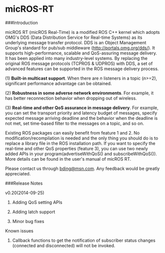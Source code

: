 micROS-RT
=========

###Introduction

micROS RT (micROS Real-Time) is a modified ROS C++ kernel which adopts OMG's DDS (Data Distribution Service for Real-time Systems) as its underlying message transfer protocol. DDS is an Object Management Group's standard for pub/sub middleware (http://portals.omg.org/dds/). It supports high-performance, scalable and QoS-assuring message delivery. It has been applied into many industry-level systems. By replacing the original ROS message protocols (TCPROS & UDPROS) with DDS, a set of advanced features can be supported in the ROS message delivery process.

(1) **Built-in multicast support**. When there are _n_ listeners in a topic (_n_>=2), significant performance advantage can be obtained.

(2) **Robustness in some adverse network environments**. For example, it has better reconnection behavior when dropping out of wireless.

(3) **Real-time and other QoS assurance in message delivery**. For example, you can set the transport priority and latency budget of messages, specify expected message arriving deadline and the behavior when the deadline is not met, set time-based filter to the messages on a topic, and so on.

Existing ROS packages can easily benefit from feature 1 and 2. No modification/recompilation is needed and the only thing you should do is to replace a library file in the ROS installation path. If you want to specify the real-time and other QoS properties (feature 3), you can use two newly added APIs in your program(advertiseWithQoS() and subscribeWithQoS()). More details can be found in the user's manual of micROS RT.

Please contact us through [bding@msn.com](mailto:bding@msn.com). Any feedback would be greatly appreciated.

###Release Notes

v0.20(2014-09-25)

1) Adding QoS setting APIs

2) Adding latch support

3) Minor bug fixes

Known issues

1) Callback functions to get the notification of subscriber status changes (connected and disconnected) will not be invoked.
